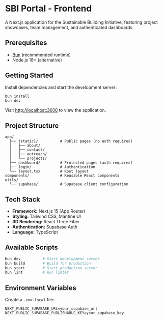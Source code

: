 # SBI Portal - Frontend

A Next.js application for the Sustainable Building Initiative, featuring project showcases, team management, and authenticated dashboards.

## Prerequisites

- [Bun](https://bun.sh) (recommended runtime)
- Node.js 18+ (alternative)

## Getting Started

Install dependencies and start the development server:

```bash
bun install
bun dev
```

Visit [http://localhost:3000](http://localhost:3000) to view the application.

## Project Structure

```
app/
  ├── (static)/          # Public pages (no auth required)
  │   ├── about/
  │   ├── contact/
  │   ├── outreach/
  │   └── projects/
  ├── dashboard/         # Protected pages (auth required)
  ├── login/             # Authentication
  └── layout.tsx         # Root layout
components/              # Reusable React components
utils/
  └── supabase/          # Supabase client configuration
```

## Tech Stack

- **Framework:** Next.js 15 (App Router)
- **Styling:** Tailwind CSS, Mantine UI
- **3D Rendering:** React Three Fiber
- **Authentication:** Supabase Auth
- **Language:** TypeScript

## Available Scripts

```bash
bun dev          # Start development server
bun build        # Build for production
bun start        # Start production server
bun lint         # Run linter
```

## Environment Variables

Create a `.env.local` file:

```env
NEXT_PUBLIC_SUPABASE_URL=your_supabase_url
NEXT_PUBLIC_SUPABASE_PUBLISHABLE_KEY=your_supabase_key
```
